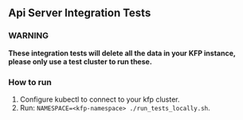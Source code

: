 ## Api Server Integration Tests

### WARNING
**These integration tests will delete all the data in your KFP instance, please only use a test cluster to run these.**

### How to run

1. Configure kubectl to connect to your kfp cluster.
2. Run: `NAMESPACE=<kfp-namespace> ./run_tests_locally.sh`.
